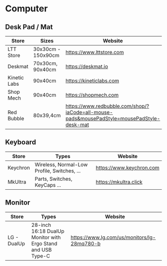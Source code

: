 # Computer

## Desk Pad / Mat

| Store        | Sizes              | Website                  |
| ------------ | ------------------ | ------------------------ |
| LTT Store    | 30x30cm - 150x90cm | https://www.lttstore.com |
| Deskmat      | 70x30cm, 90x40cm   | https://deskmat.io       |
| Kinetic Labs | 90x40cm            | https://kineticlabs.com  |
| Shop Mech    | 90x40cm            | https://shopmech.com     |
| Red Bubble   | 80x39,4cm          | https://www.redbubble.com/shop/?iaCode=all-mouse-pads&mousePadStyle=mousePadStyle-desk-mat |

## Keyboard

| Store    | Types                                       | Website                  |
| -------- | ------------------------------------------- | ------------------------ |
| Keychron | Wireless, Normal-Low Profile, Switches, ... | https://www.keychron.com |
| MkUltra  | Parts, Switches, KeyCaps ...                | https://mkultra.click    |


## Monitor

| Store       | Types                                                       | Website                                     |
| ----------- | ----------------------------------------------------------- | ------------------------------------------- |
| LG - DualUp | 28-inch 16:18 DualUp Monitor with Ergo Stand and USB Type-C | https://www.lg.com/us/monitors/lg-28mq780-b |